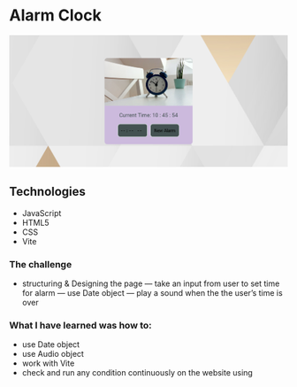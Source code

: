 # Alarm Clock

![alarm-clock screenshot](./alarm-clock.png)

## Technologies

- JavaScript
- HTML5
- CSS
- Vite

### The challenge

- structuring & Designing the page
  — take an input from user to set time for alarm
  — use Date object
  — play a sound when the the user’s time is over

### What I have learned was how to:

- use Date object
- use Audio object
- work with Vite
- check and run any condition continuously on the website using
